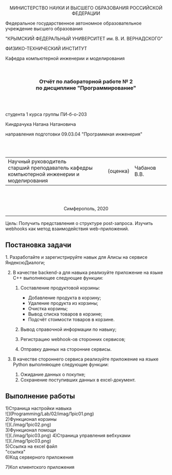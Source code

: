 <p align="center">МИНИСТЕРСТВО НАУКИ  И ВЫСШЕГО ОБРАЗОВАНИЯ РОССИЙСКОЙ ФЕДЕРАЦИИ<br>

Федеральное государственное автономное образовательное учреждение высшего образования<br>

"КРЫМСКИЙ ФЕДЕРАЛЬНЫЙ УНИВЕРСИТЕТ им. В. И. ВЕРНАДСКОГО"<br>

ФИЗИКО-ТЕХНИЧЕСКИЙ ИНСТИТУТ<br>

Кафедра компьютерной инженерии и моделирования</p>

<br>

<h3 align="center">Отчёт по лабораторной работе № 2<br> по дисциплине "Программирование"</h3>

<br><br>

<p>студента 1 курса группы ПИ-б-о-203<br>

Киндрачука Натана Натановича<br>

направления подготовки 09.03.04 "Программная инженерия"</p>

<br><br>

<table>

<tr><td>Научный руководитель<br> старший преподаватель кафедры<br> компьютерной инженерии и моделирования</td>

<td>(оценка)</td>

<td>Чабанов В.В.</td>

</tr>

</table>

<br><br>

<p align="center">Симферополь, 2020</p>

<hr>
Цель:
Получить представления о структуре post-запроса. Изучить webhooks как метод взаимодействия web-приложений.
<h2>Постановка задачи</h2>
1.  Разработайте и зарегистрируйте навык для Алисы на сервисе ЯндексюДиалоги;
    
2.  В качестве backend-a для навыка реализуйте приложение на языке С++ выполняющее следующие функции:
    
    1.  Составление продуктовой корзины:
        
        -   Добавление продукта в корзину;
        -   Удаление продукта из корзины;
        -   Очистка корзины;
        -   Вывод списка товаров в корзине;
        -   Подсчёт стоимости товаров в корзине.
    2.  Вывод справочной информации по навыку;
        
    3.  Регистрацию webhook-ов сторонних сервисов;
        
    4.  Отправку данных на сторонние сервисы.
     
3.  В качестве стороннего сервиса реализуйте приложение на языке Python выполняющее следующие функции:
    1.  Ожидание данных о покупке;
    2.  Сохранение поступивших данных в excel-документ.
<h2>Выполнение работы</h2>
1)Страница настройки навыка<br>
![](Programming/Lab/02/imag/1pic01.png)<br>
2)Функционал корзины<br>
![](./imag/1pic02.png)<br>
3)Функционал помощи<br>
![](./imag/1pic03.png)
4)Страница управления вебхуками<br>
![](./imag/1pic03.png)<br>
5)Ссылка на excel файл<br>
"ссылка"<br>
6)Код серверного приложения<br>

7)Кол клиентского приложения<br>
